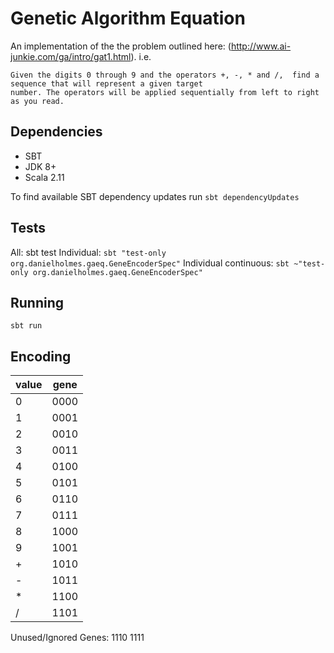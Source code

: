 # Genetic Algorithm Equation

An implementation of the the problem outlined here: (http://www.ai-junkie.com/ga/intro/gat1.html). i.e.

    Given the digits 0 through 9 and the operators +, -, * and /,  find a sequence that will represent a given target 
    number. The operators will be applied sequentially from left to right as you read.


## Dependencies

 - SBT
 - JDK 8+
 - Scala 2.11

To find available SBT dependency updates run `sbt dependencyUpdates`


## Tests

All: sbt test
Individual: `sbt "test-only org.danielholmes.gaeq.GeneEncoderSpec"`
Individual continuous: `sbt ~"test-only org.danielholmes.gaeq.GeneEncoderSpec"`


## Running

`sbt run` 


## Encoding

| value | gene |
|-------|------|
| 0     | 0000 |
| 1     | 0001 |
| 2     | 0010 |
| 3     | 0011 |
| 4     | 0100 |
| 5     | 0101 |
| 6     | 0110 |
| 7     | 0111 |
| 8     | 1000 |
| 9     | 1001 |
| +     | 1010 |
| -     | 1011 |
| *     | 1100 |
| /     | 1101 |

Unused/Ignored Genes: 1110 1111